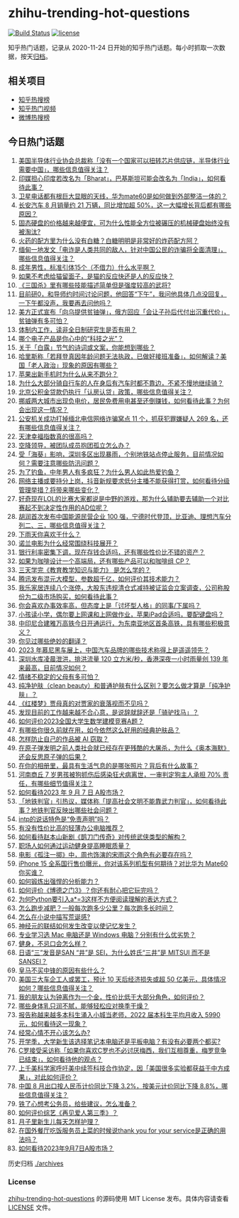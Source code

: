 # zhihu-trending-hot-questions

[![Build Status](https://github.com/justjavac/zhihu-trending-hot-questions/workflows/ci/badge.svg?branch=master)](https://github.com/justjavac/zhihu-trending-hot-questions/actions)
[![license](https://img.shields.io/github/license/justjavac/zhihu-trending-hot-questions)](https://github.com/justjavac/zhihu-trending-hot-questions/blob/master/LICENSE)

知乎热门话题，记录从 2020-11-24
日开始的知乎热门话题。每小时抓取一次数据，按天[归档](./archives)。

## 相关项目

- [知乎热搜榜](https://github.com/justjavac/zhihu-trending-top-search)
- [知乎热门视频](https://github.com/justjavac/zhihu-trending-hot-video)
- [微博热搜榜](https://github.com/justjavac/weibo-trending-hot-search)

## 今日热门话题

<!-- BEGIN -->
<!-- 最后更新时间 Fri Sep 08 2023 09:16:11 GMT+0800 (China Standard Time) -->

1. [美国半导体行业协会总裁称「没有一个国家可以扭转芯片供应链，半导体行业需要中国」，哪些信息值得关注？](https://www.zhihu.com/question/620907996)
1. [印媒担心印度若改名为「Bharat」，巴基斯坦可能会改名为「India」，如何看待此事？](https://www.zhihu.com/question/620888066)
1. [卫星电话都有根巨大显眼的天线，华为mate60是如何做到外部整洁一体的？](https://www.zhihu.com/question/620508884)
1. [长安汽车 8 月销量约 21 万辆，同比增加超 50%，这一大幅增长背后都有哪些原因？](https://www.zhihu.com/question/620572706)
1. [固态硬盘的价格越来越便宜，可为什么性能全方位被碾压的机械硬盘始终没有被淘汰?](https://www.zhihu.com/question/619767984)
1. [火药的配方里为什么没有白糖？白糖明明是非常好的炸药配方阿？](https://www.zhihu.com/question/619969143)
1. [缅甸一地发文「电诈是人类共同的敌人，针对中国公民的诈骗将全面清理」，哪些信息值得关注？](https://www.zhihu.com/question/620790251)
1. [成年男性，标准引体15个（不借力）什么水平啊？](https://www.zhihu.com/question/620626654)
1. [如果不考虑给猫留面子，是猫的反应快还是人的反应快？](https://www.zhihu.com/question/619979836)
1. [《三国杀》里有哪些技能描述简单但是强度较高的武将?](https://www.zhihu.com/question/541086110)
1. [目前研0，和导师约时间讨论问题，他回答“下午”，我问他具体几点没回复，一下午都没声，我要再去问他吗？](https://www.zhihu.com/question/615430864)
1. [美方正式宣布「向乌提供贫铀弹」，俄方回应「会让子孙后代付出沉重代价」，贫铀弹有多可怕？](https://www.zhihu.com/question/620931748)
1. [体制内工作，读非全日制研究生是否有用？](https://www.zhihu.com/question/347297422)
1. [哪个电子产品是你心中的“科技之光”？](https://www.zhihu.com/question/620012424)
1. [关于「白露」节气的诗词或文案，你能想到哪些？](https://www.zhihu.com/question/620614311)
1. [哈里斯称「若拜登真因年龄问题无法执政，已做好接班准备」，如何解读？美国「老人政治」现象的原因有哪些？](https://www.zhihu.com/question/620945237)
1. [苹果出新手机时为什么从来不跑分？](https://www.zhihu.com/question/618919825)
1. [为什么大部分骑自行车的人在身后有汽车时都不靠边，不紧不慢地继续骑？](https://www.zhihu.com/question/348195449)
1. [北京公积金贷款仍执行「认房认贷」政策，哪些信息值得关注？](https://www.zhihu.com/question/620944398)
1. [挪威两大城市出现负电价，居民免费用电甚至还倒赚钱，如何看待此事？为何会出现这一情况？](https://www.zhihu.com/question/620736749)
1. [公安机关成功打掉缅北电信网络诈骗窝点 11 个，抓获犯罪嫌疑人 269 名，还有哪些信息值得关注？](https://www.zhihu.com/question/620603263)
1. [天津幸福指数真的很高吗？](https://www.zhihu.com/question/620764327)
1. [空降领导，被团队成员抱团孤立怎么办？](https://www.zhihu.com/question/611685875)
1. [受「海葵」影响，深圳多区出现暴雨，个别地铁站点停止服务，目前情况如何？需要注意哪些防汛问题？](https://www.zhihu.com/question/621005690)
1. [为了钓鱼，中年男人有多疯狂？为什么男人如此热爱钓鱼？](https://www.zhihu.com/question/595784372)
1. [网络主播或要持分上岗，抖音新规要求低分主播不能获得打赏，如何看待分级管理举措？将带来哪些变化？](https://www.zhihu.com/question/620905607)
1. [好奇现在LOL的比赛大家都说是中野的游戏，那为什么辅助要去辅助一个对比赛起不到决定性作用的AD位呢？](https://www.zhihu.com/question/620716785)
1. [胡润首次发布中国能源民营企业 100 强，宁德时代登顶，比亚迪、理想汽车分列二、三，哪些信息值得关注？](https://www.zhihu.com/question/620912083)
1. [下雨天你喜欢干什么？](https://www.zhihu.com/question/611208502)
1. [诺兰电影为什么经常围绕科技展开？](https://www.zhihu.com/question/619674923)
1. [银行利率密集下调，现在存钱合适吗，还有哪些性价比不错的资产？](https://www.zhihu.com/question/620819275)
1. [如果为咖啡设计一个高端局，还有哪些产品可以和咖啡组 CP？](https://www.zhihu.com/question/620488722)
1. [三天学完《教育教学知识与能力》 是怎么学的？](https://www.zhihu.com/question/55934673)
1. [腾讯发布混元大模型，参数超千亿，如何评价其技术能力？](https://www.zhihu.com/question/620896853)
1. [我乐家居连续八个涨停，大股东违规清仓式减持被证监会立案调查，公司称股份为二级市场购买，如何看待此事？](https://www.zhihu.com/question/620897341)
1. [你会喜欢办事效率高，但态度上是「讨坏型人格」的同事/下属吗？](https://www.zhihu.com/question/620997567)
1. [小孩读小学，偶尔要上网课和上网做作业，苹果iPad合适吗，要配键盘吗？](https://www.zhihu.com/question/619167695)
1. [中印尼合建雅万高铁今日开通运行，为东南亚地区首条高铁，具有哪些积极意义？](https://www.zhihu.com/question/620907969)
1. [你见过哪些绝妙的翻译？](https://www.zhihu.com/question/46693101)
1. [2023 年慕尼黑车展上，中国汽车品牌的哪些技术称得上是遥遥领先？](https://www.zhihu.com/question/620590717)
1. [深圳水库凌晨泄洪，排洪流量 120 立方米/秒，香港深夜一小时雨量创 139 年来最高，目前情况如何？](https://www.zhihu.com/question/621046941)
1. [情绪不稳定的父母有多可怕？](https://www.zhihu.com/question/618993949)
1. [纯净护肤（clean beauty）和普通护肤有什么区别？要怎么做才算是「纯净护肤」？](https://www.zhihu.com/question/620630860)
1. [《红楼梦》贾母真的对贾家的衰落视而不见吗？](https://www.zhihu.com/question/357922172)
1. [发现目前的工作越来越不合心意，是说辞就辞还是「骑驴找马」？](https://www.zhihu.com/question/620467859)
1. [如何评价2023全国大学生数学建模竞赛A题？](https://www.zhihu.com/question/620248746)
1. [有哪些你很久前就在用，如今依然这么好用的经典护肤品？](https://www.zhihu.com/question/620630821)
1. [怎样防止自己的作品被 AI 窃取？](https://www.zhihu.com/question/595671715)
1. [在原子弹发明之前人类社会就已经存在更残酷的大屠杀，为什么《奥本海默》还会反思原子弹的后果？](https://www.zhihu.com/question/620640702)
1. [在你的相册里，最具有生活气息的是哪张照片？背后有什么故事？](https://www.zhihu.com/question/613886795)
1. [河南商丘 7 岁男孩被狗抓伤后感染狂犬病离世，一审判定狗主人承担 70% 责任，有哪些细节值得关注？](https://www.zhihu.com/question/620768560)
1. [如何看待2023 年 9 月 7 日 A股市场？](https://www.zhihu.com/question/620916654)
1. [「地铁判官」引热议，媒体称「提高社会文明不能靠武力判官」，如何看待此事？地铁判官反映出哪些社会问题？](https://www.zhihu.com/question/620751974)
1. [intp的说话特色是“免责声明”吗？](https://www.zhihu.com/question/620832256)
1. [有没有性价比高的轻薄办公电脑推荐？](https://www.zhihu.com/question/618566616)
1. [如何看待赵本山新剧《鹊刀门传奇》对传统武侠类型的解构？](https://www.zhihu.com/question/618539298)
1. [职场人如何通过运动健身提高睡眠质量？](https://www.zhihu.com/question/619541947)
1. [电影《孤注一掷》中，周也饰演的宋雨这个角色有必要存在吗？](https://www.zhihu.com/question/618675474)
1. [iPhone 15 全系国行售价曝光，你对该系列机型有何期待？对比华为 Mate60 你买谁？](https://www.zhihu.com/question/620768395)
1. [如何锻炼出强悍的分析能力？](https://www.zhihu.com/question/29035318)
1. [如何评价《博德之门3》？你还有耐心把它玩完吗？](https://www.zhihu.com/question/328637188)
1. [为何Python要引入a*=3这样不方便阅读理解的表达方式？](https://www.zhihu.com/question/620535557)
1. [怎么跑步减肥？一般每次跑多少公里？每次跑多长时间？](https://www.zhihu.com/question/21101303)
1. [怎么在小说中描写荒诞感?](https://www.zhihu.com/question/619311413)
1. [神经元的联结如何发生改变以使记忆发生？](https://www.zhihu.com/question/619418655)
1. [专业学习选 Mac 电脑还是 Windows 电脑？分别有什么优劣势？](https://www.zhihu.com/question/620296590)
1. [健身，不忌口会怎么样？](https://www.zhihu.com/question/386482350)
1. [日语“三”发音是SAN “井”是 SEI，为什么姓氏“三井”是 MITSUI 而不是 SANSEI？](https://www.zhihu.com/question/613130399)
1. [皇马不买中锋的原因有些什么？](https://www.zhihu.com/question/620671243)
1. [美国三大车企工人或罢工，预计 10 天后经济损失或超 50 亿美元，具体情况如何？哪些信息值得关注？](https://www.zhihu.com/question/620754281)
1. [我的朋友认为钟离作为一个金，性价比低于大部分角色，如何评价？](https://www.zhihu.com/question/620703946)
1. [哪些身体乳只润不腻，能够轻松应对换季干燥？](https://www.zhihu.com/question/620630849)
1. [报告称越来越多本科生涌入小城当老师，2022 届本科生平均月收入 5990 元，如何看待这一现象？](https://www.zhihu.com/question/620882580)
1. [经常心情不开心该怎么办?](https://www.zhihu.com/question/619743925)
1. [开学季，大学新生该选择笔记本电脑还是平板电脑？有没有必要两个都买?](https://www.zhihu.com/question/620663798)
1. [C罗接受采访称「如果你喜欢C罗也不必讨厌梅西，我们互相尊重，梅罗竞争已结束」，如何看待他的观点？](https://www.zhihu.com/question/620869061)
1. [上千美科学家呼吁美中续签科技合作协定，因「美国很多实验都获益于中方成果」，对此如何评价？](https://www.zhihu.com/question/620769399)
1. [中国 8 月出口按人民币计价同比下降 3.2%，按美元计价同比下降 8.8%，哪些信息值得关注？](https://www.zhihu.com/question/620887896)
1. [铁了心想考公务员，给些建议，怎么准备？](https://www.zhihu.com/question/474808569)
1. [如何评价综艺《再见爱人第三季》？](https://www.zhihu.com/question/620600748)
1. [月子里新生儿每天怎样护理？](https://www.zhihu.com/question/289784368)
1. [在国外餐厅吃饭服务员上菜的时候说thank you for your service是正确的用法吗？](https://www.zhihu.com/question/620614801)
1. [如何看待2023年9月7日A股市场？](https://www.zhihu.com/question/620874940)

<!-- END -->

历史归档 [./archives](./archives)

### License

[zhihu-trending-hot-questions](https://github.com/justjavac/zhihu-trending-hot-questions)
的源码使用 MIT License 发布。具体内容请查看 [LICENSE](./LICENSE) 文件。
